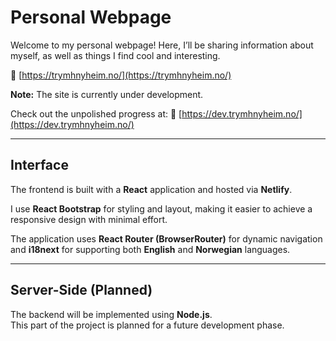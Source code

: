 # Personal Webpage

Welcome to my personal webpage! Here, I’ll be sharing information about myself, as well as things I find cool and interesting.

🔗 [https://trymhnyheim.no/](https://trymhnyheim.no/)

**Note:** The site is currently under development.

Check out the unpolished progress at:
🔗 [https://dev.trymhnyheim.no/](https://dev.trymhnyheim.no/)

---

## Interface

The frontend is built with a **React** application and hosted via **Netlify**.

I use **React Bootstrap** for styling and layout, making it easier to achieve a responsive design with minimal effort.

The application uses **React Router (BrowserRouter)** for dynamic navigation and **i18next** for supporting both **English** and **Norwegian** languages.

---

## Server-Side (Planned)

The backend will be implemented using **Node.js**.  
This part of the project is planned for a future development phase.
